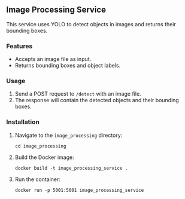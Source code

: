 ## Image Processing Service

This service uses YOLO to detect objects in images and returns their bounding boxes.

### Features
- Accepts an image file as input.
- Returns bounding boxes and object labels.

### Usage
1. Send a POST request to `/detect` with an image file.
2. The response will contain the detected objects and their bounding boxes.

### Installation
1. Navigate to the `image_processing` directory:
    ```
    cd image_processing
    ```
2. Build the Docker image:
    ```
    docker build -t image_processing_service .
    ```
3. Run the container:
    ```
    docker run -p 5001:5001 image_processing_service
    ```
